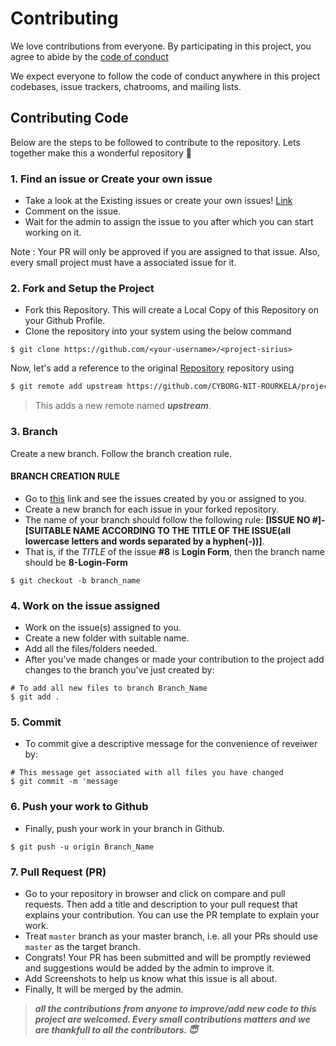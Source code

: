 # Contributing

We love contributions from everyone.
By participating in this project,
you agree to abide by the [code of conduct](https://github.com/<user-or-organisation-name>/<repo-name>/blob/master/CODE_OF_CONDUCT.md)

We expect everyone to follow the code of conduct
anywhere in this project codebases,
issue trackers, chatrooms, and mailing lists.

## Contributing Code

Below are the steps to be followed to contribute to the repository. Lets together make this a wonderful repository 💪

### 1. Find an issue or Create your own issue

- Take a look at the Existing issues or create your own issues! [Link](https://github.com/<CYBORG-NIT-ROURKELA>/<project-sirius>/issues) 
- Comment on the issue.
- Wait for the admin to assign the issue to you after which you can start working on it.

Note : Your PR will only be approved if you are assigned to that issue. Also, every small project must have a associated issue for it.

### 2. Fork and Setup the Project

- Fork this Repository. This will create a Local Copy of this Repository on your Github Profile. 
- Clone the repository into your system using the below command

```
$ git clone https://github.com/<your-username>/<project-sirius>
```
Now, let's add a reference to the original [Repository](https://github.com/CYBORG-NIT-ROURKELA/project-sirius) repository using

```sh
$ git remote add upstream https://github.com/CYBORG-NIT-ROURKELA/project-sirius.git
```

> This adds a new remote named ***upstream***.




### 3. Branch
Create a new branch. Follow the branch creation rule. 
#### BRANCH CREATION RULE
* Go to [this](https://github.com/CYBORG-NIT-ROURKELA/project-sirius/issues) link and see the issues created by you or assigned to you.
* Create a new branch for each issue in your forked repository.
* The name of your branch should follow the following rule: **[ISSUE NO #]-[SUITABLE NAME ACCORDING TO THE TITLE OF THE ISSUE(all lowercase letters and words separated by a hyphen(-))]**.
* That is, if the *TITLE* of the issue **#8** is **Login Form**, then the branch name should be **8-Login-Form**

```
$ git checkout -b branch_name
```

### 4. Work on the issue assigned
- Work on the issue(s) assigned to you. 
- Create a new folder with suitable name. 
- Add all the files/folders needed.
- After you've made changes or made your contribution to the project add changes to the branch you've just created by:
```
# To add all new files to branch Branch_Name
$ git add .
```
### 5. Commit
- To commit give a descriptive message for the convenience of reveiwer by:
```
# This message get associated with all files you have changed
$ git commit -m 'message
```

### 6. Push your work to Github

- Finally, push your work in your branch in Github.

```
$ git push -u origin Branch_Name
```

### 7. Pull Request (PR)

- Go to your repository in browser and click on compare and pull requests. Then add a title and description to your pull request that explains your contribution. You can use the PR template to explain your work.
- Treat `master` branch as your master branch, i.e. all your PRs should use `master` as the target branch.
- Congrats! Your PR has been submitted and will be promptly reviewed and suggestions would be added by the admin to improve it.
- Add Screenshots to help us know what this issue is all about.
- Finally, It will be merged by the admin.


> **_all the contributions from anyone to improve/add new code to this project are welcomed. Every small contributions matters and we are thankfull to all the contributors. 😇_**
